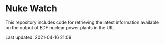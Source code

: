 # Nuke Watch

This repository includes code for retrieving the latest information available on the output of EDF nuclear power plants in the UK.

Last updated: 2021-04-16 21:09